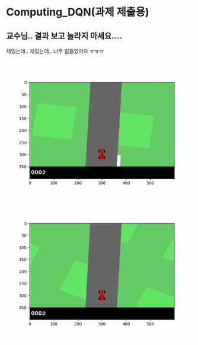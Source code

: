 # Computing_DQN(과제 제출용)
## 교수님.. 결과 보고 놀라지 마세요....
재밌는데.. 재밌는데.. 너무 힘들었어요 ㅠㅠㅠ

![DQN_result_collect](result_collect/cnn_result_1.gif) ![DQN_result_collect](result_collect/result_4.gif)
